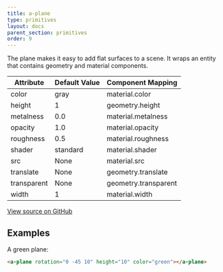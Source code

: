 ```yaml
---
title: a-plane
type: primitives
layout: docs
parent_section: primitives
order: 9
---
```


The plane makes it easy to add flat surfaces to a scene. It wraps an entity that contains geometry and material components.

| Attribute   | Default Value | Component Mapping    |
| ----------- | ------------- | -------------------- |
| color       | gray          | material.color       |
| height      | 1             | geometry.height      |
| metalness   | 0.0           | material.metalness   |
| opacity     | 1.0           | material.opacity     |
| roughness   | 0.5           | material.roughness   |
| shader      | standard      | material.shader      |
| src         | None          | material.src         |
| translate   | None          | geometry.translate   |
| transparent | None          | geometry.transparent |
| width       | 1             | material.width       |

[View source on GitHub](https://github.com/aframevr/aframe/blob/master/elements/templates/a-plane.html)

## Examples

A green plane:

```html
<a-plane rotation="0 -45 10" height="10" color="green"></a-plane>
```
